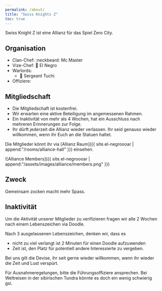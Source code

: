```yaml
---
permalink: /about/
title: "Swiss Knights Z"
toc: true
---
```


Swiss Knight Z ist eine Allianz für das Spiel Zero City.

## Organisation

- Clan-Chef: :neckbeard: Mc Master
- Vize-Chef: :cop: El Negro
- Warlords:
  - :punch: Sergeant Tuchi
- Offiziere:


## Mitgliedschaft

- Die Mitgliedschaft ist kostenfrei.
- Wir erwarten eine aktive Beteiligung im angemessenen Rahmen.
- Ein Inaktivität von mehr als 4 Wochen, hat ein Ausschluss nach mehreren Erinnerungen zur Folge.
- Ihr dürft jederzeit die Allianz wieder verlassen. Ihr seid genauso wieder willkommen, wenn ihr Euch an die Statuen haltet.

Die Mitglieder könnt ihr via [Allianz Raum]({{ site.el-negroooar | append:"/rooms/alliance-hall" }}) einsehen.

![Alliance Members]({{ site.el-negroooar | append:"/assets/images/alliance/members.png" }})

## Zweck

Gemeinsam zocken macht mehr Spass.

## Inaktivität

Um die Aktivität unserer Mitglieder zu verifizieren fragen wir alle 2 Wochen nach einem Lebenszeichen via Doodle.

Nach 3 ausgelassenen Lebenszeichen, denken wir, dass es

- nicht zu viel verlangt ist 2 Minuten für einen Doodle aufzuwenden
- Zeit ist, den Platz für potentiell andere Interessierte zu vergeben.

Bei uns gilt die Devise, ihr seit gerne wieder willkommen, wenn ihr wieder die Zeit und Lust verspürt.

Für Ausnahmeregelungen, bitte die Führungsoffiziere ansprechen. Bei Weltreisen in der sibirischen Tundra könnte es doch ein wenig schwierig gsi.
